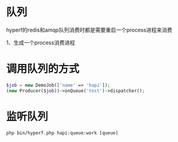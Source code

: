 # 队列
hyperf的redis和amqp队列消费时都是需要重启一个process进程来消费

1、生成一个process消费进程

# 调用队列的方式
```php
$job = new DemoJob(['name' => 'hapi']);
(new Producer($job))->onQueue('test')->dispatcher();
```

# 监听队列
```shell
php bin/hyperf.php hapi:queue:work [queue]
```